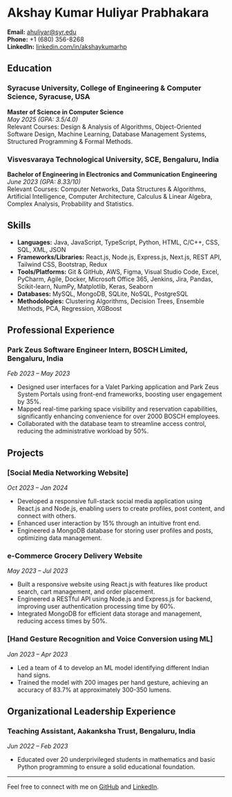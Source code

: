 # Akshay Kumar Huliyar Prabhakara

**Email:** [ahuliyar@syr.edu](mailto:ahuliyar@syr.edu)  
**Phone:** +1 (680) 356-8268  
**LinkedIn:** [linkedin.com/in/akshaykumarhp](https://linkedin.com/in/akshaykumarhp)

## Education

### Syracuse University, College of Engineering & Computer Science, Syracuse, USA
**Master of Science in Computer Science**  
*May 2025 (GPA: 3.5/4.0)*  
Relevant Courses: Design & Analysis of Algorithms, Object-Oriented Software Design, Machine Learning, Database Management Systems, Structured Programming & Formal Methods.

### Visvesvaraya Technological University, SCE, Bengaluru, India
**Bachelor of Engineering in Electronics and Communication Engineering**  
*June 2023 (GPA: 8.33/10)*  
Relevant Courses: Computer Networks, Data Structures & Algorithms, Artificial Intelligence, Computer Architecture, Calculus & Linear Algebra, Complex Analysis, Probability and Statistics.

## Skills

- **Languages:** Java, JavaScript, TypeScript, Python, HTML, C/C++, CSS, SQL, XML, JSON
- **Frameworks/Libraries:** React.js, Node.js, Express.js, Next.js, REST API, Tailwind CSS, Bootstrap, Redux
- **Tools/Platforms:** Git & GitHub, AWS, Figma, Visual Studio Code, Excel, PyCharm, Agile, Docker, Microsoft Office 365, Jenkins, Jira, Pandas, Scikit-learn, NumPy, Matplotlib, Keras, Seaborn
- **Databases:** MySQL, MongoDB, SQLite, NoSQL, PostgreSQL
- **Methodologies:** Clustering Algorithms, Decision Trees, Ensemble Methods, PCA, Regression, XGBoost

## Professional Experience

### Park Zeus Software Engineer Intern, BOSCH Limited, Bengaluru, India
*Feb 2023 – May 2023*
- Designed user interfaces for a Valet Parking application and Park Zeus System Portals using front-end frameworks, boosting user engagement by 35%.
- Mapped real-time parking space visibility and reservation capabilities, significantly enhancing convenience for over 2000 BOSCH employees.
- Collaborated with the database team to streamline access control, reducing the administrative workload by 50%.

## Projects

### [Social Media Networking Website]
*Oct 2023 – Jan 2024*
- Developed a responsive full-stack social media application using React.js and Node.js, enabling users to create profiles, post content, and connect with others.
- Enhanced user interaction by 15% through an intuitive front end.
- Engineered a MongoDB database for storing user profiles and posts, optimizing data management.

### e-Commerce Grocery Delivery Website
*May 2023 – Jul 2023*
- Built a responsive website using React.js with features like product search, cart management, and order placement.
- Engineered a RESTful API using Node.js and Express.js for backend, improving user authentication processing time by 60%.
- Integrated MongoDB for efficient data storage and management, reducing access times by 50%.

### [Hand Gesture Recognition and Voice Conversion using ML]
*Jan 2023 – Apr 2023*
- Led a team of 4 to develop an ML model identifying different Indian hand signs.
- Trained the model with 200 images per hand gesture, achieving an accuracy of 83.7% at approximately 300-350 lumens.

## Organizational Leadership Experience

### Teaching Assistant, Aakanksha Trust, Bengaluru, India
*Jun 2022 – Feb 2023*
- Educated over 20 underprivileged students in mathematics and basic Python programming to ensure a solid educational foundation.

---

Feel free to connect with me on [GitHub](https://github.com/akshaykumarhp) and [LinkedIn](https://linkedin.com/in/akshaykumarhp).
